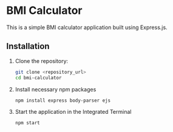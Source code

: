 # BMI Calculator

This is a simple BMI calculator application built using Express.js.

## Installation

1. Clone the repository:
   ```bash
   git clone <repository_url>
   cd bmi-calculator

2. Install necessary npm packages
    ```bash
    npm install express body-parser ejs

3. Start the application in the Integrated Terminal
    ```bash
    npm start
